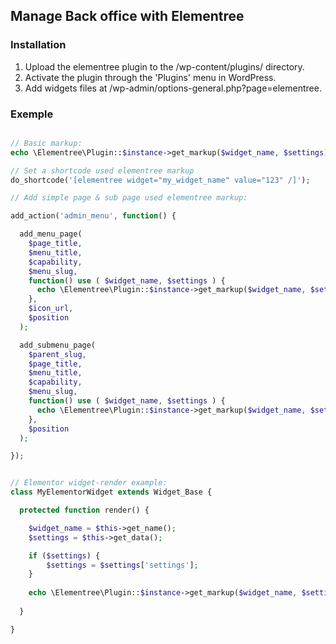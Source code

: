## Manage Back office with Elementree

### Installation

1. Upload the elementree plugin to the /wp-content/plugins/ directory.
2. Activate the plugin through the 'Plugins' menu in WordPress.
3. Add widgets files at /wp-admin/options-general.php?page=elementree.

### Exemple

```php

// Basic markup:
echo \Elementree\Plugin::$instance->get_markup($widget_name, $settings);

// Set a shortcode used elementree markup
do_shortcode('[elementree widget="my_widget_name" value="123" /]');

// Add simple page & sub page used elementree markup:

add_action('admin_menu', function() {

  add_menu_page(
    $page_title,
    $menu_title,
    $capability,
    $menu_slug, 
    function() use ( $widget_name, $settings ) {
      echo \Elementree\Plugin::$instance->get_markup($widget_name, $settings);
    },
    $icon_url,
    $position
  );

  add_submenu_page(
    $parent_slug,
    $page_title,
    $menu_title,
    $capability,
    $menu_slug,
    function() use ( $widget_name, $settings ) {
      echo \Elementree\Plugin::$instance->get_markup($widget_name, $settings);
    },
    $position
  );

});


// Elementor widget-render example:
class MyElementorWidget extends Widget_Base {

  protected function render() {

    $widget_name = $this->get_name();
    $settings = $this->get_data();

    if ($settings) {
        $settings = $settings['settings'];
    }
        
    echo \Elementree\Plugin::$instance->get_markup($widget_name, $settings);
  
  }

}
```

